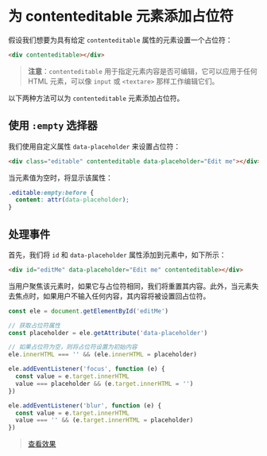 # 为 contenteditable 元素添加占位符

假设我们想要为具有给定 `contenteditable` 属性的元素设置一个占位符：

```html
<div contenteditable></div>
```

> **注意**：`contenteditable` 用于指定元素内容是否可编辑，它可以应用于任何 HTML 元素，可以像 `input` 或 `<textare>` 那样工作编辑它们。

以下两种方法可以为 `contenteditable` 元素添加占位符。

## 使用 `:empty` 选择器

我们使用自定义属性 `data-placeholder` 来设置占位符：

```html
<div class="editable" contenteditable data-placeholder="Edit me"></div>
```

当元素值为空时，将显示该属性：

```css
.editable:empty:before {
  content: attr(data-placeholder);
}
```

## 处理事件

首先，我们将 `id` 和 `data-placeholder` 属性添加到元素中，如下所示：

```html
<div id="editMe" data-placeholder="Edit me" contenteditable></div>
```

当用户聚焦该元素时，如果它与占位符相同，我们将重置其内容。此外，当元素失去焦点时，如果用户不输入任何内容，其内容将被设置回占位符。

```js
const ele = document.getElementById('editMe')

// 获取占位符属性
const placeholder = ele.getAttribute('data-placeholder')

// 如果占位符为空，则将占位符设置为初始内容
ele.innerHTML === '' && (ele.innerHTML = placeholder)

ele.addEventListener('focus', function (e) {
  const value = e.target.innerHTML
  value === placeholder && (e.target.innerHTML = '')
})

ele.addEventListener('blur', function (e) {
  const value = e.target.innerHTML
  value === '' && (e.target.innerHTML = placeholder)
})
```

> [查看效果](https://codepen.io/lio-zero/pen/vYJJbMp)
